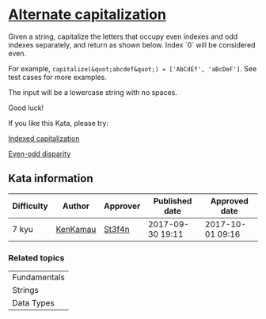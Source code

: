 
<h1><a href="https://www.codewars.com/kata/59cfc000aeb2844d16000075">Alternate capitalization</a></h1>
<p>
Given a string, capitalize the letters that occupy even indexes and odd indexes separately, and return as shown below. Index `0` will be considered even.

For example, `capitalize(&quot;abcdef&quot;) = ['AbCdEf', 'aBcDeF']`. See test cases for more examples.

The input will be a lowercase string with no spaces.

Good luck!

If you like this Kata, please try: 

[Indexed capitalization](https://www.codewars.com/kata/59cfc09a86a6fdf6df0000f1)

[Even-odd disparity](https://www.codewars.com/kata/59c62f1bdcc40560a2000060)
</p>
<h2>Kata information</h2>
<table>
  <thead>
    <tr>
      <th>Difficulty</th>
      <th>Author</th>
      <th>Approver</th>
      <th>Published date</th>
      <th>Approved date</th>
    </tr>
  </thead>
  <tbody>
    <tr>
      <td>7 kyu</td>
      <td> <a href="https://www.codewars.com/users/KenKamau">KenKamau</a></td>
      <td> <a href="https://www.codewars.com/users/St3f4n">St3f4n</a></td>
      <td>2017-09-30 19:11</td>
      <td>2017-10-01 09:16</td>
    </tr>
  </tbody>
</table>
<h3>Related topics</h3>
<table>
  <tbody></tbody>
  <tr>
    <td>Fundamentals</td>
  </tr>
  <tr>
    <td>Strings</td>
  </tr>
  <tr>
    <td>Data Types</td>
  </tr>
</table>
